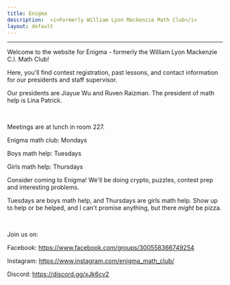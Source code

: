 ```yaml
---
title: Enigma
description:  <i>Formerly William Lyon Mackenzie Math Club</i>
layout: default
---
```


<!---
<div class="big">
	<a href="/contests">
		Fryer/Galois/Hypatia and Euclid signups are open!
	</a>
</div>
--->

<hr/>
<p>
Welcome to the website for Enigma - formerly the William Lyon Mackenzie C.I. Math Club!
	
Here, you'll find contest registration, past lessons, and contact information for our presidents and staff supervisor.

Our presidents are Jiayue Wu and Ruven Raizman. The president of math help is Lina Patrick.
</p>
<br/>
<p>
Meetings are at lunch in room 227.

Enigma math club: Mondays

Boys math help: Tuesdays

Girls math help: Thursdays

Consider coming to Enigma!
We'll be doing crypto, puzzles, contest prep and interesting problems. 

Tuesdays are boys math help, and Thursdays are girls math help. Show up to help or be helped, and I can't promise anything, but there *might* be pizza.
</p>
<br/>
<p>
Join us on:

Facebook: <https://www.facebook.com/groups/300558366749254>

Instagram: <https://www.instagram.com/enigma_math_club/>

Discord: <https://discord.gg/xJk6cv2>
</p>
<!---
The 2018--2019 math club is run by Chloe Nguyen, Lev Raizman, and Richard Yi.
--->

<!--
[Apply to be a guest lecturer](https://docs.google.com/forms/d/e/1FAIpQLSd9JaZl7vY55LYRP9iUShm8M-RnZyhLyJWiTCd_rmvSsUeOqw/viewform?usp=sf_link)

[Send us an email](mailto:math@vincemacri.ca)

[Check us out on GitHub](https://github.com/MackenzieMathClub)
-->
